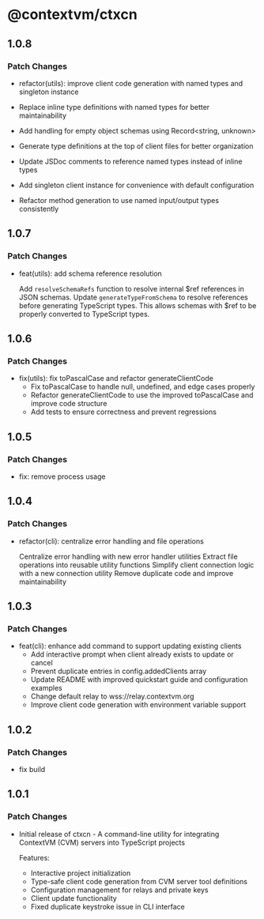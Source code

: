 # @contextvm/ctxcn

## 1.0.8

### Patch Changes

- refactor(utils): improve client code generation with named types and singleton instance

- Replace inline type definitions with named types for better maintainability
- Add handling for empty object schemas using Record<string, unknown>
- Generate type definitions at the top of client files for better organization
- Update JSDoc comments to reference named types instead of inline types
- Add singleton client instance for convenience with default configuration
- Refactor method generation to use named input/output types consistently
## 1.0.7

### Patch Changes

- feat(utils): add schema reference resolution

  Add `resolveSchemaRefs` function to resolve internal $ref references in JSON schemas. Update `generateTypeFromSchema` to resolve references before generating TypeScript types. This allows schemas with $ref to be properly converted to TypeScript types.

## 1.0.6

### Patch Changes

- fix(utils): fix toPascalCase and refactor generateClientCode
  - Fix toPascalCase to handle null, undefined, and edge cases properly
  - Refactor generateClientCode to use the improved toPascalCase and improve code structure
  - Add tests to ensure correctness and prevent regressions

## 1.0.5

### Patch Changes

- fix: remove process usage

## 1.0.4

### Patch Changes

- refactor(cli): centralize error handling and file operations

  Centralize error handling with new error handler utilities
  Extract file operations into reusable utility functions
  Simplify client connection logic with a new connection utility
  Remove duplicate code and improve maintainability

## 1.0.3

### Patch Changes

- feat(cli): enhance add command to support updating existing clients
  - Add interactive prompt when client already exists to update or cancel
  - Prevent duplicate entries in config.addedClients array
  - Update README with improved quickstart guide and configuration examples
  - Change default relay to wss://relay.contextvm.org
  - Improve client code generation with environment variable support

## 1.0.2

### Patch Changes

- fix build

## 1.0.1

### Patch Changes

- Initial release of ctxcn - A command-line utility for integrating ContextVM (CVM) servers into TypeScript projects

  Features:
  - Interactive project initialization
  - Type-safe client code generation from CVM server tool definitions
  - Configuration management for relays and private keys
  - Client update functionality
  - Fixed duplicate keystroke issue in CLI interface
